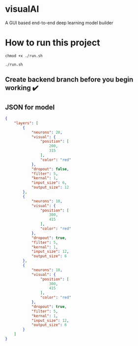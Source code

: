 # visualAI
A GUI based end-to-end deep learning model builder



# How to run this project
```shell
chmod +x ./run.sh
```
```shell
./run.sh
```

## Create backend branch before you begin working :heavy_check_mark: 

## JSON for model

```json
{
    "layers": [
        {
            "neurons": 20,
            "visual": {
                "position": [
                    200,
                    315
                ],
                "color": "red"
            },
            "dropout": false,
            "filter": 5,
            "kernal": 1,
            "input_size": 6,
            "output_size": 12
        },
        {
            "neurons": 10,
            "visual": {
                "position": [
                    300,
                    415
                ],
                "color": "red"
            },
            "dropout": true,
            "filter": 5,
            "kernal": 1,
            "input_size": 12,
            "output_size": 6
        },
        {
            "neurons": 10,
            "visual": {
                "position": [
                    300,
                    415
                ],
                "color": "red"
            },
            "dropout": true,
            "filter": 5,
            "kernal": 1,
            "input_size": 12,
            "output_size": 6
        }
    ]
}
```
